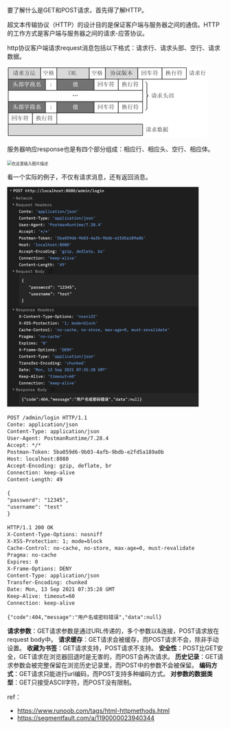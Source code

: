 要了解什么是GET和POST请求，首先得了解HTTP。

超文本传输协议（HTTP）的设计目的是保证客户端与服务器之间的通信。HTTP的工作方式是客户端与服务器之间的请求-应答协议。

http协议客户端请求request消息包括以下格式：请求行、请求头部、空行、请求数据。

![在这里插入图片描述](GET%E5%92%8CPOST%E8%AF%B7%E6%B1%82.assets/1460000023940347.png)

服务器响应response也是有四个部分组成：相应行、相应头、空行、相应体。

<img src="https://segmentfault.com/img/remote/1460000023940348" alt="在这里插入图片描述" style="zoom:67%;" />

看一个实际的例子，不仅有请求消息，还有返回消息。

<img src="GET%E5%92%8CPOST%E8%AF%B7%E6%B1%82.assets/image-20210914125129019.png" alt="image-20210914125129019" style="zoom:50%;" />

```
POST /admin/login HTTP/1.1
Conte: application/json
Content-Type: application/json
User-Agent: PostmanRuntime/7.28.4
Accept: */*
Postman-Token: 5ba059d6-9b03-4afb-9bdb-e2fd5a189a0b
Host: localhost:8080
Accept-Encoding: gzip, deflate, br
Connection: keep-alive
Content-Length: 49
 
{
"password": "12345",
"username": "test"
}
 
HTTP/1.1 200 OK
X-Content-Type-Options: nosniff
X-XSS-Protection: 1; mode=block
Cache-Control: no-cache, no-store, max-age=0, must-revalidate
Pragma: no-cache
Expires: 0
X-Frame-Options: DENY
Content-Type: application/json
Transfer-Encoding: chunked
Date: Mon, 13 Sep 2021 07:35:28 GMT
Keep-Alive: timeout=60
Connection: keep-alive
 
{"code":404,"message":"用户名或密码错误","data":null}
```

**请求参数**：GET请求参数是通过URL传递的，多个参数以&连接，POST请求放在request body中。
**请求缓存**：GET请求会被缓存，而POST请求不会，除非手动设置。
**收藏为书签**：GET请求支持，POST请求不支持。
**安全性**：POST比GET安全，GET请求在浏览器回退时是无害的，而POST会再次请求。
**历史记录**：GET请求参数会被完整保留在浏览历史记录里，而POST中的参数不会被保留。
**编码方式**：GET请求只能进行url编码，而POST支持多种编码方式。
**对参数的数据类型**：GET只接受ASCII字符，而POST没有限制。

ref：

- https://www.runoob.com/tags/html-httpmethods.html
- https://segmentfault.com/a/1190000023940344